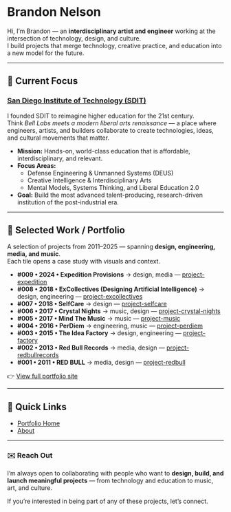 # Brandon Nelson

Hi, I’m Brandon — an **interdisciplinary artist and engineer** working at the intersection of technology, design, and culture.  
I build projects that merge technology, creative practice, and education into a new model for the future.

---

## 🚀 Current Focus  

### [San Diego Institute of Technology (SDIT)](https://github.com/San-Diego-Institute-of-Technology/)  

I founded SDIT to reimagine higher education for the 21st century.  
Think *Bell Labs meets a modern liberal arts renaissance* — a place where engineers, artists, and builders collaborate to create technologies, ideas, and cultural movements that matter.  

- **Mission:** Hands-on, world-class education that is affordable, interdisciplinary, and relevant.  
- **Focus Areas:**  
  - Defense Engineering & Unmanned Systems (DEUS)  
  - Creative Intelligence & Interdisciplinary Arts  
  - Mental Models, Systems Thinking, and Liberal Education 2.0  
- **Goal:** Build the most advanced talent-producing, research-driven institution of the post-industrial era.  

---

## 🎨 Selected Work / Portfolio  

A selection of projects from 2011–2025 — spanning **design, engineering, media, and music**.  
Each tile opens a case study with visuals and context.  

- **#009 • 2024 • Expedition Provisions** → design, media — [project-expedition](projects/project-expedition.html)  
- **#008 • 2018 • ExCollectives (Designing Artificial Intelligence)** → design, engineering — [project-excollectives](projects/project-excollectives.html)  
- **#007 • 2018 • SelfCare** → design — [project-selfcare](projects/project-selfcare.html)  
- **#006 • 2017 • Crystal Nights** → music, design — [project-crystal-nights](projects/project-crystal-nights.html)  
- **#005 • 2017 • Mind The Music** → music — [project-music](projects/project-music.html)  
- **#004 • 2016 • PerDiem** → engineering, music — [project-perdiem](projects/project-perdiem.html)  
- **#003 • 2015 • The Idea Factory** → design, engineering — [project-factory](projects/project-factory.html)  
- **#002 • 2013 • Red Bull Records** → media, design — [project-redbullrecords](projects/project-redbullrecords.html)  
- **#001 • 2011 • RED BULL** → media, design — [project-redbull](projects/project-redbull.html)  

👉 [View full portfolio site](https://localastronaut.github.io/portfolio/)  

---

## 🔗 Quick Links  

- [Portfolio Home](index.html)  
- [About](about.html)  

---

### ✉️ Reach Out  

I’m always open to collaborating with people who want to **design, build, and launch meaningful projects** — from technology and education to music, art, and culture.  

If you’re interested in being part of any of these projects, let’s connect.  
